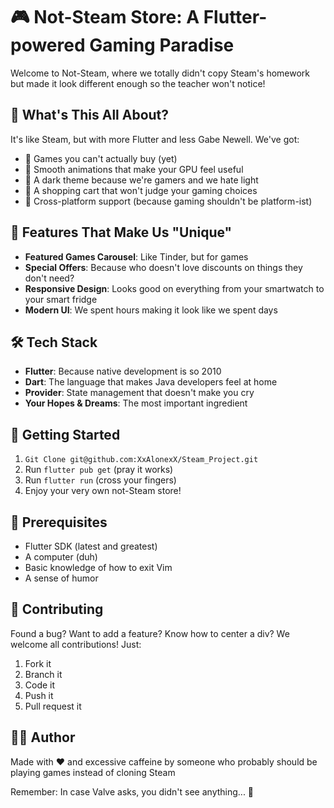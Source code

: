 # 🎮 Not-Steam Store: A Flutter-powered Gaming Paradise

Welcome to Not-Steam, where we totally didn't copy Steam's homework but made it look different enough so the teacher won't notice! 

## 🚀 What's This All About?

It's like Steam, but with more Flutter and less Gabe Newell. We've got:

- 🎯 Games you can't actually buy (yet)
- 💨 Smooth animations that make your GPU feel useful
- 🌈 A dark theme because we're gamers and we hate light
- 🛒 A shopping cart that won't judge your gaming choices
- 📱 Cross-platform support (because gaming shouldn't be platform-ist)

## 🎨 Features That Make Us "Unique"

- **Featured Games Carousel**: Like Tinder, but for games
- **Special Offers**: Because who doesn't love discounts on things they don't need?
- **Responsive Design**: Looks good on everything from your smartwatch to your smart fridge
- **Modern UI**: We spent hours making it look like we spent days

## 🛠️ Tech Stack

- **Flutter**: Because native development is so 2010
- **Dart**: The language that makes Java developers feel at home
- **Provider**: State management that doesn't make you cry
- **Your Hopes & Dreams**: The most important ingredient

## 🚀 Getting Started

1. `Git Clone git@github.com:XxAlonexX/Steam_Project.git `
2. Run `flutter pub get` (pray it works)
3. Run `flutter run` (cross your fingers)
4. Enjoy your very own not-Steam store!

## 🎯 Prerequisites

- Flutter SDK (latest and greatest)
- A computer (duh)
- Basic knowledge of how to exit Vim
- A sense of humor

## 🤝 Contributing

Found a bug? Want to add a feature? Know how to center a div? We welcome all contributions! Just:

1. Fork it
2. Branch it
3. Code it
4. Push it
5. Pull request it

## 🙋‍♂️ Author

Made with ❤️ and excessive caffeine by someone who probably should be playing games instead of cloning Steam

Remember: In case Valve asks, you didn't see anything... 👀
